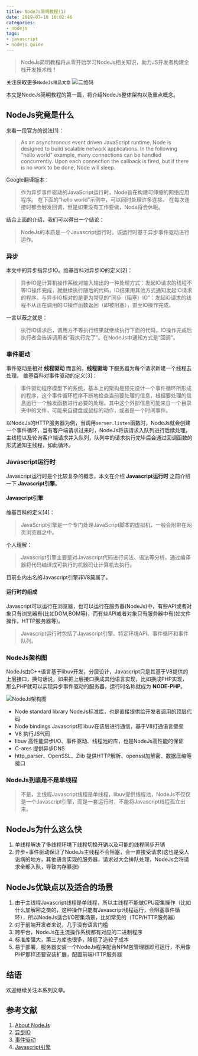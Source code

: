 ```yaml
---
title: NodeJs简明教程(1)
date: 2019-07-18 10:02:46
categories:
- nodejs
tags:
- javascript
- nodejs guide
---
```


> NodeJs简明教程将从零开始学习NodeJs相关知识，助力JS开发者构建全栈开发技术栈！
 
关注获取更多`NodeJs精品文章`
![二维码](https://more-happy.ddhigh.com/FuFpZh9QTZVatcBtupR4MtOGPGTJ?imageView2/1/w/200)

本文是NodeJs简明教程的第一篇，将介绍NodeJs整体架构以及重点概念。

## NodeJs究竟是什么

来看一段官方的说法[1]：

> As an asynchronous event driven JavaScript runtime, Node is designed to build scalable network applications. In the following "hello world" example, many connections can be handled concurrently. Upon each connection the callback is fired, but if there is no work to be done, Node will sleep.

Google翻译版本：

> 作为异步事件驱动的JavaScript运行时，Node旨在构建可伸缩的网络应用程序。 在下面的“hello world”示例中，可以同时处理许多连接。 在每次连接时都会触发回调，但是如果没有工作要做，Node将会休眠。

结合上面的介绍，我们可以得出一个结论：

> NodeJs的本质是一个Javascript运行时。该运行时基于异步事件驱动进行运作。

### 异步

本文中的异步指异步IO。维基百科对异步IO的定义[2]：

> 异步IO是计算机操作系统对输入输出的一种处理方式：发起IO请求的线程不等IO操作完成，就继续执行随后的代码，IO结果用其他方式通知发起IO请求的程序。与异步IO相对的是更为常见的“同步（阻塞）IO”：发起IO请求的线程不从正在调用的IO操作函数返回（即被阻塞），直至IO操作完成。

一言以蔽之就是：

> 执行IO请求后，调用方不等执行结果就继续执行下面的代码，IO操作完成后执行者会告诉调用者“我执行完了”。在NodeJs中通知方式是“回调”。

### 事件驱动

事件驱动是相对 **线程驱动** 而言的。**线程驱动** 下服务器为每个请求新建一个线程去处理。 
维基百科对事件驱动的定义[3]：

> 事件驱动程序模型下的系统，基本上的架构是预先设计一个事件循环所形成的程序，这个事件循环程序不断地检查当前要处理的信息，根据要处理的信息运行一个触发函数进行必要的处理。其中这个外部信息可能来自一个目录夹中的文件，可能来自键盘或鼠标的动作，或者是一个时间事件。

以NodeJs的HTTP服务器为例，当调用`server.listen`函数时，NodeJs就会创建一个事件循环，当有客户端请求过来时，NodeJs将该请求入队列进行后续处理，主线程以及轮询客户端请求并入队列，队列中的请求执行完毕后会通过回调函数的形式通知主线程，如此循环。

### Javascript运行时

Javascript运行时是个比较复杂的概念，本文在介绍 **Javascript运行时** 之前介绍一下 **Javascript引擎**。

#### Javascript引擎

维基百科的定义[4]：

> JavaScript引擎是一个专门处理JavaScript脚本的虚拟机，一般会附带在网页浏览器之中。

个人理解：

> Javascript引擎主要是对Javascript代码进行词法、语法等分析，通过编译器将代码编译成可执行的机器码让计算机去执行。

目前业内出名的Javascript引擎非V8莫属了。

#### 运行时的组成

Javascript可以运行在浏览器，也可以运行在服务器(NodeJs)中，有些API或者对象只有浏览器有(比如DOM,BOM等)，而有些API或者对象只有服务器中有(如文件操作，HTTP服务器等)。

> Javascript运行时包括了Javascript引擎、特定环境API、事件循环和事件队列。

### NodeJs架构图

NodeJs由C++语言基于libuv开发，分层设计，Javascript只是其基于V8提供的上层接口，换句话说，如果把上层接口换成其他语言实现，比如换成PHP实现，那么PHP就可以实现异步事件驱动的服务器，运行时名称就成为 **NODE-PHP**。

![NodeJs架构图](https://more-happy.ddhigh.com/FqnmcUJhX0mGNDjMAIa1lOSJhNHJ)

+ Node standard library NodeJs标准库，也是直接提供给开发者调用的顶层代码
+ Node bindings Javascript和libuv在该层进行通信，基于V8打通语言壁垒
+ V8 执行JS代码
+ libuv 高性能异步I/O、事件驱动、线程池的库，也是NodeJs高性能的保证
+ C-ares 提供异步DNS
+ http_parser、OpenSSL、Zlib 提供HTTP解析、openssl加解密、数据压缩等接口

### NodeJs到底是不是单线程

> 不是，主线程Javascript线程是单线程，libuv提供线程池，NodeJs不仅仅是一个Javascript引擎，而是一套运行时，不能将Javascript线程孤立出来。

## NodeJs为什么这么快

1. 单线程解决了多线程环境下线程切换开销以及可能的线程同步开销
2. 异步+事件驱动保证了NodeJs主线程不会阻塞，会一直接受请求(这也是受人诟病的地方，其他语言实现的服务器，请求过大会排队处理，NodeJs会将请求全部入队，导致内存暴涨)

## NodeJs优缺点以及适合的场景

1. 由于主线程Javascript线程是单线程，所以主线程不能做CPU密集操作（比如什么加解密之类的，这种操作只能有Javascript线程运行，会阻塞事件循环），所以NodeJs适合I/O密集场景，比如常见的（TCP/HTTP服务器）
2. 对于前端开发者来说，几乎没有语言门槛
3. 跨平台，NodeJs在主流操作系统都有对应的二进制程序
4. 标准库强大，第三方库也很多，降低了造轮子成本
5. 易于部署，服务器安装一个NodeJs程序配合NPM包管理器即可运行，不用像PHP那样还要安装扩展，配置前端HTTP服务器

## 结语

欢迎继续关注本系列文章。

## 参考文献

1. [About NodeJs](https://nodejs.org/en/about/)
2. [异步IO](https://zh.wikipedia.org/zh-hans/%E5%BC%82%E6%AD%A5IO)
3. [事件驱动]( https://zh.wikipedia.org/wiki/%E4%BA%8B%E4%BB%B6%E9%A9%85%E5%8B%95%E7%A8%8B%E5%BC%8F%E8%A8%AD%E8%A8%88)
4. [Javascript引擎](https://zh.wikipedia.org/wiki/JavaScript%E5%BC%95%E6%93%8E)
